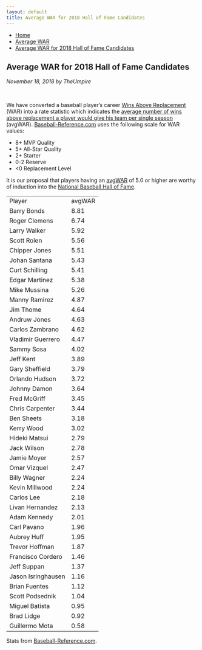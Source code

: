 ```yaml
---
layout: default
title: Average WAR for 2018 Hall of Fame Candidates
---
```

<nav class="breadcrumb" aria-label="breadcrumbs">
  <ul>
    <li><a href="{{ site.url }}{{ site.baseurl }}/index.html">Home</a></li>
    <li><a href="avg-war-home.html">Average WAR</a></li>
    <li class="is-active"><a href="#" aria-current="page">Average WAR for 2018 Hall of Fame Candidates</a></li>
  </ul>
</nav>

<section class="storycontent">
  <h1>Average WAR for 2018 Hall of Fame Candidates</h1>
  <p><em>November 18, 2018 by TheUmpire</em></p>
  <br />

  <p>We have converted a baseball player’s career <a href="http://saberlibrary.com/misc/war/">Wins Above Replacement</a> (WAR) into a rate statistic which indicates the <a href="{{ site.url }}{{ site.baseurl }}/pages/avg-war.html">average number of wins above replacement a player would give his team per single season</a> (avgWAR). <a href="http://www.baseball-reference.com">Baseball-Reference.com</a> uses the following scale for WAR values:</p>
  <ul>
  <li>8+ MVP Quality </li>
  <li>5+ All-Star Quality </li>
  <li>2+ Starter </li>
  <li>0-2 Reserve </li>
  <li>&lt;0 Replacement Level </li>
  </ul>
  <p>It is our proposal that players having an <a href="{{ site.url }}{{ site.baseurl }}/pages/avg-war.html">avgWAR</a> of 5.0 or higher are worthy of induction into the <a href="http://baseballhall.org/">National Baseball Hall of Fame</a>.</p>
  <table class="avg-war-players">
  <tbody>
  <tr class="avg-war-players-header">
  <td>Player</td>
  <td>avgWAR</td>
  </tr>
  <tr class="avg-war-hof"><td>Barry Bonds</td><td>8.81</td></tr>
  <tr class="avg-war-hof"><td>Roger Clemens</td><td>6.74</td></tr>
  <tr class="avg-war-hof"><td>Larry Walker</td><td>5.92</td></tr>
  <tr class="avg-war-hof"><td>Scott Rolen</td><td>5.56</td></tr>
  <tr class="avg-war-hof"><td>Chipper Jones</td><td>5.51</td></tr>
  <tr class="avg-war-hof"><td>Johan Santana</td><td>5.43</td></tr>
  <tr class="avg-war-hof"><td>Curt Schilling</td><td>5.41</td></tr>
  <tr class="avg-war-hof"><td>Edgar Martinez</td><td>5.38</td></tr>
  <tr class="avg-war-hof"><td>Mike Mussina</td><td>5.26</td></tr>
  <tr><td>Manny Ramirez</td><td>4.87</td></tr>
  <tr><td>Jim Thome</td><td>4.64</td></tr>
  <tr><td>Andruw Jones</td><td>4.63</td></tr>
  <tr><td>Carlos Zambrano</td><td>4.62</td></tr>
  <tr><td>Vladimir Guerrero</td><td>4.47</td></tr>
  <tr><td>Sammy Sosa</td><td>4.02</td></tr>
  <tr><td>Jeff Kent</td><td>3.89</td></tr>
  <tr><td>Gary Sheffield</td><td>3.79</td></tr>
  <tr><td>Orlando Hudson</td><td>3.72</td></tr>
  <tr><td>Johnny Damon</td><td>3.64</td></tr>
  <tr><td>Fred McGriff</td><td>3.45</td></tr>
  <tr><td>Chris Carpenter</td><td>3.44</td></tr>
  <tr><td>Ben Sheets</td><td>3.18</td></tr>
  <tr><td>Kerry Wood</td><td>3.02</td></tr>
  <tr><td>Hideki Matsui</td><td>2.79</td></tr>
  <tr><td>Jack Wilson</td><td>2.78</td></tr>
  <tr><td>Jamie Moyer</td><td>2.57</td></tr>
  <tr><td>Omar Vizquel</td><td>2.47</td></tr>
  <tr><td>Billy Wagner</td><td>2.24</td></tr>
  <tr><td>Kevin Millwood</td><td>2.24</td></tr>
  <tr><td>Carlos Lee</td><td>2.18</td></tr>
  <tr><td>Livan Hernandez</td><td>2.13</td></tr>
  <tr><td>Adam Kennedy</td><td>2.01</td></tr>
  <tr><td>Carl Pavano</td><td>1.96</td></tr>
  <tr><td>Aubrey Huff</td><td>1.95</td></tr>
  <tr><td>Trevor Hoffman</td><td>1.87</td></tr>
  <tr><td>Francisco Cordero</td><td>1.46</td></tr>
  <tr><td>Jeff Suppan</td><td>1.37</td></tr>
  <tr><td>Jason Isringhausen</td><td>1.16</td></tr>
  <tr><td>Brian Fuentes</td><td>1.12</td></tr>
  <tr><td>Scott Podsednik</td><td>1.04</td></tr>
  <tr><td>Miguel Batista</td><td>0.95</td></tr>
  <tr><td>Brad Lidge</td><td>0.92</td></tr>
  <tr><td>Guillermo Mota</td><td>0.58</td></tr>
  </tbody>
  </table>
  <p>Stats from <a href="https://www.baseball-reference.com/awards/hof_2018.shtml">Baseball-Reference.com</a>.</p>

</section>
